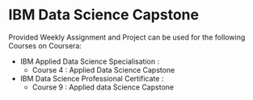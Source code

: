 # IBM Data Science Capstone
Provided Weekly Assignment and Project can be used for the following Courses on Coursera:
+ IBM Applied Data Science Specialisation : 
  - Course 4 : Applied Data Science Capstone
+ IBM Data Science Professional Certificate : 
  - Course 9 : Applied data Science Capstone
